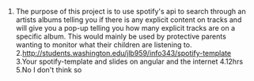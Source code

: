 1. The purpose of this project is to use spotify's api to search through an artists albums telling you if there is any explicit content on tracks and will give you a pop-up telling you how many explicit tracks are on a specific album. This would mainly be used by protective parents wanting to monitor what their children are listening to.
2.http://students.washington.edu/jlb959/info343/spotify-template
3.Your spotify-template and slides on angular and the internet
4.12hrs
5.No I don't think so
